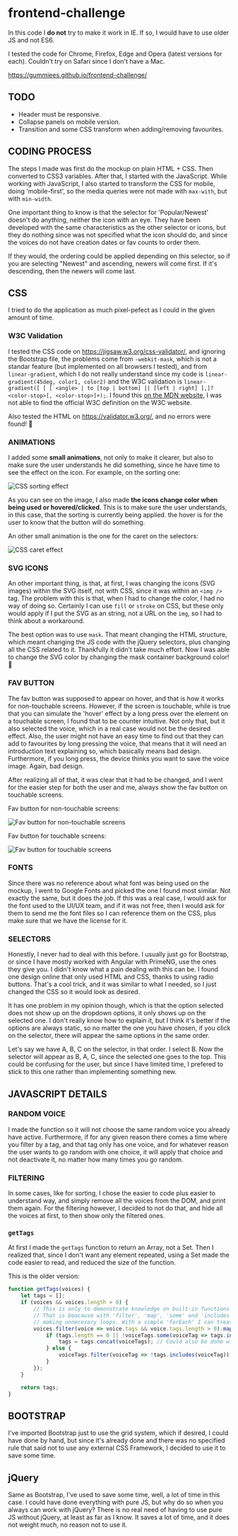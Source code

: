 # frontend-challenge

In this code I **do not** try to make it work in IE. If so, I would have to use older JS and not ES6.

I tested the code for Chrome, Firefox, Edge and Opera (latest versions for each). Couldn't try on Safari since I don't have a Mac.

https://gummiees.github.io/frontend-challenge/
## TODO

- Header must be responsive.
- Collapse panels on mobile version.
- Transition and some CSS transform when adding/removing favourites.

## CODING PROCESS

The steps I made was first do the mockup on plain HTML + CSS. Then converted to CSS3 variables. After that, I started with the JavaScript. While working with JavaScript, I also started to transform the CSS for mobile, doing 'mobile-first', so the media queries were not made with `max-with`, but with `min-width`.

One important thing to know is that the selector for 'Popular/Newest' doesn't do anything, neither the icon with an eye. They have been developed with the same characteristics as the other selector or icons, but they do nothing since was not specified what the icon should do, and since the voices do not have creation dates or fav counts to order them. 

If they would, the ordering could be applied depending on this selector, so if you are selecting "Newest" and ascending, newers will come first. If it's descending, then the newers will come last.

## CSS

I tried to do the application as much pixel-pefect as I could in the given amount of time.

### W3C Validation

I tested the CSS code on https://jigsaw.w3.org/css-validator/, and ignoring the Bootstrap file, the problems come from `-webkit-mask`, which is not a standar feature (but implemented on all browsers I tested), and from `linear-gradient`, which I do not really understand since my code is `linear-gradient(45deg, color1, color2)` and the W3C validation is `linear-gradient([ [ [ <angle> | to [top | bottom] || [left | right] ],]? <color-stop>[, <color-stop>]+);`. I found this [on the MDN website](https://developer.mozilla.org/es/docs/Web/CSS/linear-gradient()), I was not able to find the official W3C definition on the W3C website.

Also tested the HTML on https://validator.w3.org/, and no errors were found! 🎉

### ANIMATIONS

I added some **small animations**, not only to make it clearer, but also to make sure the user understands he did something, since he have time to see the effect on the icon. For example, on the sorting one:

![CSS sorting effect](https://media.giphy.com/media/vW1lDM2EIA1xDU9S0x/giphy.gif)

As you can see on the image, I also made **the icons change color when being used or hovered/clicked**. This is to make sure the user understands, in this case, that the sorting is currently being applied. the hover is for the user to know that the button will do something.

An other small animation is the one for the caret on the selectors:

![CSS caret effect](https://media.giphy.com/media/Xm1QZ7tsHs8hEUpaad/giphy.gif)


### SVG ICONS 

An other important thing, is that, at first, I was changing the icons (SVG images) within the SVG itself, not with CSS, since it was within an `<img />` tag. The problem with this is that, when I had to change the color, I had no way of doing so. Certainly I can use `fill` or `stroke` on CSS, but these only would apply if I put the SVG as an string, not a URL on the `img`, so I had to think about a workaround.

The best option was to use `mask`. That meant changing the HTML structure, which meant changing the JS code with the jQuery selectors, plus changing all the CSS related to it. Thankfully it didn't take much effort. Now I was able to change the SVG color by changing the mask container background color! 🎉

### FAV BUTTON

The fav button was supposed to appear on hover, and that is how it works for non-touchable screens. However, if the screen is touchable, while is true that you can simulate the 'hover' effect by a long press over the element on a touchable screen, I found that to be counter intuitive. Not only that, but it also selected the voice, which in a real case would not be the desired effect. Also, the user might not have an easy time to find out that they can add to favourites by long pressing the voice, that means that it will need an introduction text explaining so, which basically means bad design. Furthermore, if you long press, the device thinks you want to save the voice image. Again, bad design.

After realizing all of that, it was clear that it had to be changed, and I went for the easier step for both the user and me, always show the fav button on touchable screens. 

Fav button for non-touchable screens:

![Fav button for non-touchable screens](https://media.giphy.com/media/Q1MBhGQRh51Lg3MjNY/giphy.gif)

Fav button for touchable screens:

![Fav button for touchable screens](https://media.giphy.com/media/mzVaLWHQSQPUYkp2yJ/giphy.gif)

### FONTS

Since there was no reference about what font was being used on the mockup, I went to Google Fonts and picked the one I found most similar. Not exactly the same, but it does the job. If this was a real case, I would ask for the font used to the UI/UX team, and if it was not free, then I would ask for them to send me the font files so I can reference them on the CSS, plus make sure that we have the license for it.


### SELECTORS

Honestly, I never had to deal with this before. I usually just go for Bootstrap, or since I have mostly worked with Angular with PrimeNG, use the ones they give you. I didn't know what a pain dealing with this can be. I found one design online that only used HTML and CSS, thanks to using radio buttons. That's a cool trick, and it was similar to what I needed, so I just changed the CSS so it would look as desired.

It has one problem in my opinion though, which is that the option selected does not show up on the dropdown options, it only shows up on the selected one. I don't really know how to explain it, but I think it's better if the options are always static, so no matter the one you have chosen, if you click on the selector, there will appear the same options in the same order.

Let's say we have A, B, C on the selector, in that order. I select B. Now the selector will appear as B, A, C, since the selected one goes to the top. This could be confusing for the user, but since I have limited time, I prefered to stick to this one rather than implementing something new.

## JAVASCRIPT DETAILS

### RANDOM VOICE

I made the function so it will not choose the same random voice you already have active. Furthermore, if for any given reason there comes a time where you filter by a tag, and that tag only has one voice, and for whatever reason the user wants to go random with one choice, it will apply that choice and not deactivate it, no matter how many times you go random.


### FILTERING

In some cases, like for sorting, I chose the easier to code plus easier to understand way, and simply remove all the voices from the DOM, and print them again. For the filtering however, I decided to not do that, and hide all the voices at first, to then show only the filtered ones.

### `getTags`

At first I made the `getTags` function to return an Array, not a Set. Then I realized that, since I don't want any element repeated, using a Set made the code easier to read, and reduced the size of the function.

This is the older version:

```javascript
function getTags(voices) {
    let tags = [];
    if (voices && voices.length > 0) {
        // This is only to demonstrate knowledge on built-in functions for the array. It would be faster to simply do a forEach.
        // That is beacause with 'filter', 'map', 'some' and 'includes', it ends up doing a similar functionality to 'forEach', and so this code is
        // making unnecesary loops. With a simple 'forEach' I can treat the array inside of it with 'ifs' for instance.
        voices.filter(voice => voice.tags && voice.tags.length > 0).map(voice => voice.tags).forEach(voiceTags => {
            if (tags.length == 0 || !voiceTags.some(voiceTag => tags.includes(voiceTag))) {
                tags = tags.concat(voiceTags); // Could also be done with [...tags, ...voiceTags] for instance.
            } else {
                voiceTags.filter(voiceTag => !tags.includes(voiceTag)).forEach(voiceTag => voiceTag.push(voiceTag));
            }
        });
    }

    return tags;
}
```

## BOOTSTRAP

I've imported Bootstrap just to use the grid system, which if desired, I could have done by hand, but since it's already done and there was no specified rule that said not to use any external CSS Framework, I decided to use it to save some time.

## jQuery

Same as Bootstrap, I've used to save some time, well, a lot of time in this case. I could have done everything with pure JS, but why do so when you always can work with jQuery? There is no real need of having to use pure JS without jQuery, at least as far as I know. It saves a lot of time, and it does not weight much, no reason not to use it.